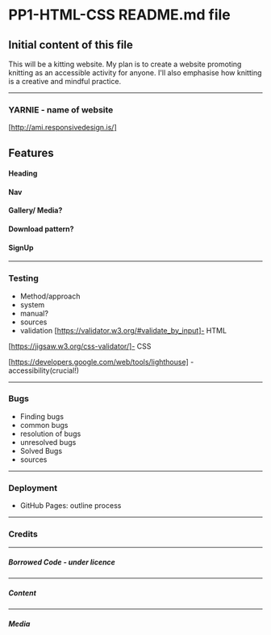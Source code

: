 # PP1-HTML-CSS README.md file
## Initial content of this file

This will be a kitting website.
My plan is to create a website promoting knitting as an accessible activity for anyone.
I'll also emphasise how knitting is a creative and mindful practice.

-----

### YARNIE - name of website

[http://ami.responsivedesign.is/]

## Features
#### Heading
#### Nav
#### Gallery/ Media?
#### Download pattern?
#### SignUp

-----

### Testing
- Method/approach
- system
- manual?
- sources
- validation
[https://validator.w3.org/#validate_by_input]- HTML

[https://jigsaw.w3.org/css-validator/]- CSS

[https://developers.google.com/web/tools/lighthouse] - accessibility(crucial!)

-----

### Bugs
- Finding bugs
- common bugs
- resolution of bugs
- unresolved bugs
- Solved Bugs
- sources

-----

### Deployment
- GitHub Pages: outline process

-----

### Credits

-----

##### Borrowed Code - under licence

-----

##### Content

------

##### Media